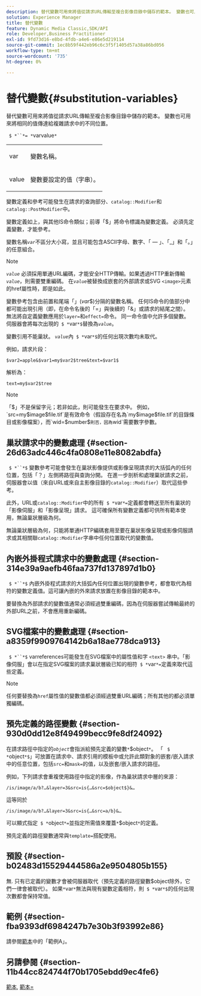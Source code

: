 ```yaml
---
description: 替代變數可用來將值從請求URL傳輸至複合影像目錄中儲存的範本。 變數也可用來將相同的值傳達給複雜請求中的不同位置。
solution: Experience Manager
title: 替代變數
feature: Dynamic Media Classic,SDK/API
role: Developer,Business Practitioner
exl-id: 9fd73d16-e8bd-4fdb-a4e6-e86e5d219114
source-git-commit: 1ec8b59f442eb96c6c3f5f1405d57a38a86bd056
workflow-type: tm+mt
source-wordcount: '735'
ht-degree: 0%

---
```


# 替代變數{#substitution-variables}

替代變數可用來將值從請求URL傳輸至複合影像目錄中儲存的範本。 變數也可用來將相同的值傳達給複雜請求中的不同位置。

` $ *``*= *`varvalue`*`

<table id="simpletable_EFEC66C23CE949EFACDC415A954DF323"> 
 <tr class="strow"> 
  <td class="stentry"> <p> <span class="codeph"> <span class="varname"> var  </span> </span> </p> </td> 
  <td class="stentry"> <p>變數名稱。 </p> </td> 
 </tr> 
 <tr class="strow"> 
  <td class="stentry"> <p> <span class="codeph"> <span class="varname"> value  </span> </span> </p> </td> 
  <td class="stentry"> <p>變數要設定的值（字串）。 </p> </td> 
 </tr> 
</table>

變數定義和參考可能發生在請求的查詢部分、`catalog::Modifier`和`catalog::PostModifier`中。

變數定義如上，與其他IS命令類似；前導「$」將命令標識為變數定義。 必須先定義變數，才能參考。

變數名稱&#x200B;*`var`*&#x200B;不區分大小寫，並且可能包含ASCII字母、數字、「 — 」、「_」和「。」的任意組合。

>[!NOTE]
>
>*`value`* 必須採用單通URL編碼，才能安全HTTP傳輸。如果透過HTTP重新傳輸&#x200B;*`value`*，則需要雙重編碼。 在&#x200B;*`value`*&#x200B;被替換成嵌套的外部請求或SVG `<image>`元素的href屬性時，即是如此。

變數參考包含由前置和尾端「$」($*var*$)分隔的變數名稱。 任何IS命令的值部分中都可能出現引用（即，在命令名後的「=」與後續的「&amp;」或請求的結尾之間）。 無法將自定義變數應用於`layer=`和`effect=`命令。 同一命令值中允許多個變數。 伺服器會將每次出現的` $ *`var`*$`替換為&#x200B;*`value`*。

變數引用不能巢狀。 *`value`*&#x200B;內` $ *`var`*$`的任何出現次數均未取代。

例如，請求片段：

`$var2=apple&$var1=my$var2$tree&text=$var1$`

解析為：

`text=my$var2$tree`

>[!NOTE]
>
>「$」不是保留字元；若非如此，則可能發生在要求中。 例如，`src=my$image$file.tif`是有效命令（假設存在名為`my$image$file.tif`的目錄條目或影像檔案），而`wid=$number$`則否，因為`wid`需要數字參數。

## 巢狀請求中的變數處理 {#section-26d63adc446c4fa0808e11e8082abdfa}

` $ *``*$` 變數參考可能會發生在巢狀影像提供或影像呈現請求的大括弧內的任何位置，包括「？」左側將路徑與查詢分開。 在進一步剖析和處理巢狀請求之前，伺服器會以值（來自URL或來自主影像目錄的`catalog::Modifier`）取代這些參考。

此外，URL或`catalog::Modifier`中的所有` $ *`var`*=`定義都會轉送至所有巢狀的「影像伺服」和「影像呈現」請求。 這可確保所有變數定義都可供所有範本使用，無論巢狀層級為何。

無論巢狀層級為何，只能將單通HTTP編碼套用至要在巢狀影像呈現或影像伺服請求或其相關聯`catalog::Modifier`字串中任何位置取代的變數值。

## 內嵌外掛程式請求中的變數處理 {#section-314e39a9aefb46faa737fd137897d1b0}

` $ *``*$` 內嵌外掛程式請求的大括弧內任何位置出現的變數參考，都會取代為相符的變數定義值。這可讓內嵌的外來請求放置在影像目錄的範本中。

要替換為外部請求的變數值通常必須經過雙重編碼，因為在伺服器嘗試傳輸最終的外部URL之前，不會應用重新編碼。

## SVG檔案中的變數處理 {#section-a8359f9909764142b6a18ae778dca913}

` $ *``*$` varreferences可能發生在SVG檔案中的屬性值和字 `<text>` 串中。「影像伺服」會以在指定SVG檔案的請求巢狀層級已知的相符` $ *`var`*=`定義來取代這些定義。

>[!NOTE]
>
>任何要替換為`href`屬性值的變數值都必須經過雙重URL編碼；所有其他的都必須單獨編碼。

## 預先定義的路徑變數 {#section-930d0dd12e8f49499becc9fe8df24092}

在請求路徑中指定的&#x200B;*`object`*&#x200B;會指派給預先定義的變數`*`$object`*`。 「 ` $ *`object`*$`」可放置在請求中、請求引用的模板中或允許此類對象的嵌套/嵌入請求中的任意位置，包括`src=`和`mask=`的值，以及嵌套/嵌入請求的路徑。

例如，下列請求會重複使用路徑中指定的影像，作為巢狀請求中層的來源：

`/is/image/a/b?…&layer=3&src=is{…&src=$object$}&…`

這等同於

`/is/image/a/b?…&layer=3&src=is{…&src=a/b}&…`

可以顯式指定` $ *`object`*=`並指定所需值來覆蓋`*`$object`*`的定義。

預先定義的路徑變數通常與`template=`搭配使用。

## 預設 {#section-b02483d15529444586a2e9504805b155}

無. 只有已定義的變數才會被伺服器取代（預先定義的路徑變數$object除外，它們一律會被取代）。 如果`*`var`*`無法與現有變數定義相符，則` $ *`var`*$`的任何出現次數都會保持常值。

## 範例 {#section-fba9393df6984247b7e30b3f93992e86}

請參閱[範本](../../../../../is-api/http-ref/image-serving-api-ref/c-http-protocol-reference/c-templates/c-templates.md#concept-3cd2d2adae0e41b2979b9640244d4d3e)中的「範例A」。

## 另請參閱 {#section-11b44cc824744f70b1705ebdd9ec4fe6}

[範本](../../../../../is-api/http-ref/image-serving-api-ref/c-http-protocol-reference/c-templates/c-templates.md#concept-3cd2d2adae0e41b2979b9640244d4d3e), [範本=](../../../../../is-api/http-ref/image-serving-api-ref/c-http-protocol-reference/c-command-reference/r-template.md#reference-3beccaa462a64bf0ba867e5c8fd0bd14)
